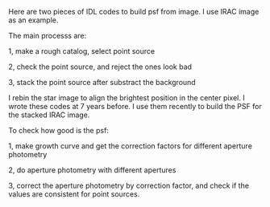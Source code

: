Here are two pieces of IDL codes to build psf from image. I use IRAC image as an example.

The main processs are:

1, make a rough catalog, select point source

2, check the point source, and reject the ones look bad

3, stack the point source after substract the background

I rebin the star image to align the brightest position in the center pixel.
I wrote these codes at 7 years before. I use them recently to build the PSF for the stacked IRAC image.

To check how good is the psf:

1, make growth curve and get the correction factors for different aperture photometry

2, do aperture photometry with different apertures

3, correct the aperture photometry by correction factor, and check if the values are consistent for point sources.

